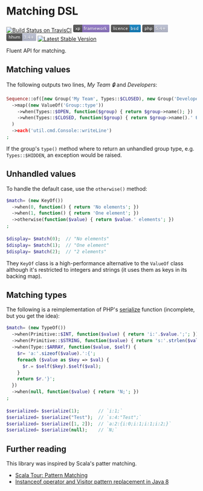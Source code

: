 Matching DSL
============

[![Build Status on TravisCI](https://secure.travis-ci.org/xp-forge/match.svg)](http://travis-ci.org/xp-forge/match)
[![XP Framework Module](https://raw.githubusercontent.com/xp-framework/web/master/static/xp-framework-badge.png)](https://github.com/xp-framework/core)
[![BSD Licence](https://raw.githubusercontent.com/xp-framework/web/master/static/licence-bsd.png)](https://github.com/xp-framework/core/blob/master/LICENCE.md)
[![Required PHP 5.4+](https://raw.githubusercontent.com/xp-framework/web/master/static/php-5_4plus.png)](http://php.net/)
[![Required HHVM 3.4+](https://raw.githubusercontent.com/xp-framework/web/master/static/hhvm-3_4plus.png)](http://hhvm.com/)
[![Latest Stable Version](https://poser.pugx.org/xp-forge/match/version.png)](https://packagist.org/packages/xp-forge/match)

Fluent API for matching.

Matching values
---------------
The following outputs two lines, *My Team 🔒* and *Developers*:

```php
Sequence::of([new Group('My Team', Types::$CLOSED), new Group('Developers', Types::$OPEN)])
  ->map((new ValueOf('Group::type'))
    ->when(Types::$OPEN, function($group) { return $group->name(); })
    ->when(Types::$CLOSED, function($group) { return $group->name().' 🔒'; })
  )
  ->each('util.cmd.Console::writeLine')
;
```

If the group's `type()` method where to return an unhandled group type, e.g. `Types::$HIDDEN`, an exception would be raised.

Unhandled values
----------------
To handle the default case, use the `otherwise()` method:

```php
$match= (new KeyOf())
  ->when(0, function() { return 'No elements'; })
  ->when(1, function() { return 'One element'; })
  ->otherwise(function($value) { return $value.' elements'; })
;

$display= $match(0);  // "No elements"
$display= $match(1);  // "One element"
$display= $match(2);  // "2 elements"
```

They `KeyOf` class is a high-performance alternative to the `ValueOf` class although it's restricted to integers and strings (it uses them as keys in its backing map).

Matching types
--------------
The following is a reimplementation of PHP's [serialize](http://php.net/serialize) function (incomplete, but you get the idea):

```php
$match= (new TypeOf())
  ->when(Primitive::$INT, function($value) { return 'i:'.$value.';'; })
  ->when(Primitive::$STRING, function($value) { return 's:'.strlen($value).':"'.$value.'";'; })
  ->when(Type::$ARRAY, function($value, $self) {
    $r= 'a:'.sizeof($value).':{';
    foreach ($value as $key => $val) {
      $r.= $self($key).$self($val);
    }
    return $r.'}';
  })
  ->when(null, function($value) { return 'N;'; })
;

$serialized= $serialize(1);       // `i:1;`
$serialized= $serialize("Test");  // `s:4:"Test";`
$serialized= $serialize([1, 2]);  // `a:2:{i:0;i:1;i:1;i:2;}`
$serialized= $serialize(null);    // `N;`
```

Further reading
---------------
This library was inspired by Scala's patter matching.

* [Scala Tour: Pattern Matching](http://docs.scala-lang.org/tutorials/tour/pattern-matching.html)
* [Instanceof operator and Visitor pattern replacement in Java 8](http://www.nurkiewicz.com/2013/09/instanceof-operator-and-visitor-pattern.html)